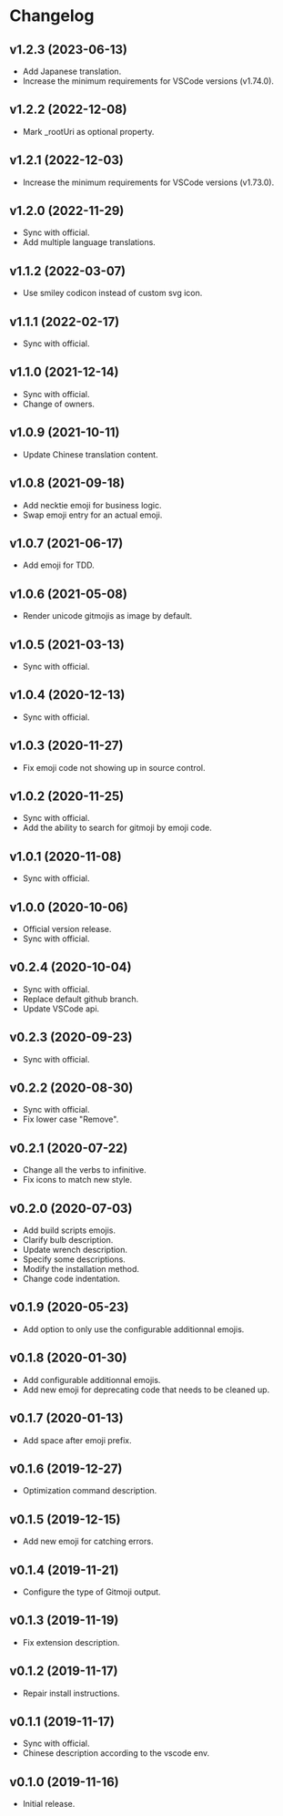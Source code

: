 # Changelog

## v1.2.3 (2023-06-13)

- Add Japanese translation.
- Increase the minimum requirements for VSCode versions (v1.74.0).

## v1.2.2 (2022-12-08)

- Mark _rootUri as optional property.

## v1.2.1 (2022-12-03)

- Increase the minimum requirements for VSCode versions (v1.73.0).

## v1.2.0 (2022-11-29)

- Sync with official.
- Add multiple language translations.

## v1.1.2 (2022-03-07)

- Use smiley codicon instead of custom svg icon.

## v1.1.1 (2022-02-17)

- Sync with official.

## v1.1.0 (2021-12-14)

- Sync with official.
- Change of owners.

## v1.0.9 (2021-10-11)

- Update Chinese translation content.

## v1.0.8 (2021-09-18)

- Add necktie emoji for business logic.
- Swap emoji entry for an actual emoji.

## v1.0.7 (2021-06-17)

- Add emoji for TDD.

## v1.0.6 (2021-05-08)

- Render unicode gitmojis as image by default.

## v1.0.5 (2021-03-13)

- Sync with official.

## v1.0.4 (2020-12-13)

- Sync with official.

## v1.0.3 (2020-11-27)

- Fix emoji code not showing up in source control.

## v1.0.2 (2020-11-25)

- Sync with official.
- Add the ability to search for gitmoji by emoji code.

## v1.0.1 (2020-11-08)

- Sync with official.

## v1.0.0 (2020-10-06)

- Official version release.
- Sync with official.

## v0.2.4 (2020-10-04)

- Sync with official.
- Replace default github branch.
- Update VSCode api.

## v0.2.3 (2020-09-23)

- Sync with official.

## v0.2.2 (2020-08-30)

- Sync with official.
- Fix lower case "Remove".

## v0.2.1 (2020-07-22)

- Change all the verbs to infinitive.
- Fix icons to match new style.

## v0.2.0 (2020-07-03)

- Add build scripts emojis.
- Clarify bulb description.
- Update wrench description.
- Specify some descriptions.
- Modify the installation method.
- Change code indentation.

## v0.1.9 (2020-05-23)

- Add option to only use the configurable additionnal emojis.

## v0.1.8 (2020-01-30)

- Add configurable additionnal emojis.
- Add new emoji for deprecating code that needs to be cleaned up.

## v0.1.7 (2020-01-13)

- Add space after emoji prefix.

## v0.1.6 (2019-12-27)

- Optimization command description.

## v0.1.5 (2019-12-15)

- Add new emoji for catching errors.

## v0.1.4 (2019-11-21)

- Configure the type of Gitmoji output.

## v0.1.3 (2019-11-19)

- Fix extension description.

## v0.1.2 (2019-11-17)

- Repair install instructions.

## v0.1.1 (2019-11-17)

- Sync with official.
- Chinese description according to the vscode env.

## v0.1.0 (2019-11-16)

- Initial release.